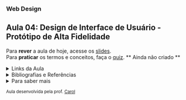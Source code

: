 ### Web Design
## Aula 04: Design de Interface de Usuário - Protótipo de Alta Fidelidade

Para **rever** a aula de hoje, acesse os [slides](https://www.canva.com/design/DAFvAXAeGGw/AA5Rph0uH7LmAOj1JAuJAQ/edit?utm_content=DAFvAXAeGGw&utm_campaign=designshare&utm_medium=link2&utm_source=sharebutton). <br>
Para **praticar** os termos e conceitos, faça o [quiz](https://pages.github.com/). ** Ainda não criado **

<details>
<summary>Links da Aula</summary>

Notion <br>
●[Projeto de Equipe](https://awesome-van-64d.notion.site/Livraria-Drachen-3a2f946befae4058b97f3b4d3ce0d322?pvs=4)

Referências de Design <br>
●[Component.Gallery](https://component.gallery/design-systems/)

Figma <br>
●[Guia de Estilo](https://www.figma.com/file/bIULMJwrj3yxVPSeJ7yHUF/Style-Guidelines-(Community)?type=design&node-id=25%3A32&mode=design&t=7C7O4bKxaLA6XIpr-1)<br>



</details>

<details>
<summary>Bibliografias e Referências</summary>

| Assunto | Referência |
| :-----: | :--------: |
| Guide Style | [Link1](https://aelaschool.com/pt/designvisual/style-guide-como-desenvolver-o-guia-de-estilo-da-sua-interface/) [Link2](https://medium.com/ui-lab-school/ui-style-guide-definindo-a-abordagem-visual-fb8c682b2c7e) |
| Cores | Link1 Link2 |
| Variação de Cores | Link1 Link2 |
| Tipografia | Link1 Link2 |
| Ícones | Link1 Link2 |
| 8pt Grids | [Link1](https://kenzie.com.br/blog/8-pt-grid-o-que-e-e-para-que-serve/) [Link2](https://spec.fm/specifics/8-pt-grid) |
| 12Col Grid | [Link1](https://getbootstrap.com.br/docs/4.1/layout/grid/) [Link2](https://aelaschool.com/pt/designdeinteracao/grids-como-usar-esse-sistema-para-designs-responsivos/) |

</details>

<details>
<summary>Para saber mais</summary>

Mais sites de referência de design de páginas<br>
●[CSSDesignAwards](https://cssdesignawards.com/)<br>
●[Dribble](https://dribbble.com/search/page-design) <br>
●[Behance](https://www.behance.net/?tracking_source=typeahead_search_direct&search=page+design) <br>
●[awwwards](https://www.awwwards.com/websites/) <br>
●[WebDesign Inspiration](https://www.webdesign-inspiration.com/) <br>

| Assunto | Referência |
| :-----: | :--------: |
| Usabilidade Web | [Link1](https://aelaschool.com/pt/experienciadousuario/usabilidade-o-que-considerar-em-seu-website/) [Link2](https://neilpatel.com/br/blog/usabilidade-o-que-e/) |
| UI Padrões e Inspirações | [Link1](https://www.uxlibrary.org/explore/ui-design/ui-patterns-and-inspiration) [Link2](https://www.interaction-design.org/literature/article/10-great-sites-for-ui-design-patterns) |
| Figma | [Link1](https://awari.com.br/guia-figma/) [Link2](https://www.youtube.com/watch?v=0WgnkzkC-Ew&ab_channel=giotonello) |

</details>

<sup> Aula desenvolvida pela prof. [Carol](https://github.com/CaroliniSimoes) </sup>
